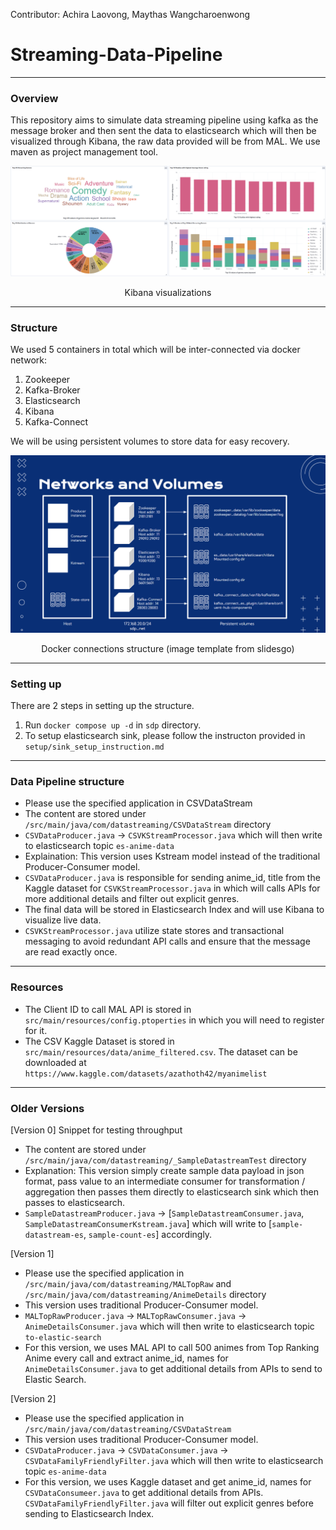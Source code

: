 Contributor: Achira Laovong, Maythas Wangcharoenwong
# Streaming-Data-Pipeline
-----
### Overview
This repository aims to simulate data streaming pipeline using kafka as the message broker and then sent the data to elasticsearch which will then be visualized through Kibana, the raw data provided will be from MAL. We use maven as project management tool.

![](images/kibana_viz.png)

<div align="center">
Kibana visualizations
</div>

-----

### Structure 
We used 5 containers in total which will be inter-connected via docker network:  
1. Zookeeper
2. Kafka-Broker
3. Elasticsearch
4. Kibana
5. Kafka-Connect

We will be using persistent volumes to store data for easy recovery. 

![](images/structure.png)

<div align="center">
Docker connections structure (image template from slidesgo) </div>

-----

### Setting up
There are 2 steps in setting up the structure. 

1. Run `docker compose up -d` in `sdp` directory. 
2. To setup elasticsearch sink, please follow the instructon provided in `setup/sink_setup_instruction.md` 

----- 

### Data Pipeline structure

- Please use the specified application in CSVDataStream
- The content are stored under `/src/main/java/com/datastreaming/CSVDataStream` directory
- `CSVDataProducer.java` -> `CSVKStreamProcessor.java` which will then write to elasticsearch topic `es-anime-data`
- Explaination: This version uses Kstream model instead of the traditional Producer-Consumer model.
- `CSVDataProducer.java` is responsible for sending anime_id, title from the Kaggle dataset for `CSVKStreamProcessor.java` in which will calls APIs for more additional details and filter out explicit genres.
- The final data will be stored in Elasticsearch Index and will use Kibana to visualize live data.
- `CSVKStreamProcessor.java` utilize state stores and transactional messaging to avoid redundant API calls and ensure that the message are read exactly once.

-----

### Resources
  - The Client ID to call MAL API is stored in `src/main/resources/config.ptoperties` in which you will need to register for it.
  - The CSV Kaggle Dataset is stored in `src/main/resources/data/anime_filtered.csv`. The dataset can be downloaded at `https://www.kaggle.com/datasets/azathoth42/myanimelist`


  
-----

### Older Versions

\[Version 0\] Snippet for testing throughput 
- The content are stored under `/src/main/java/com/datastreaming/_SampleDatastreamTest` directory
- Explanation: This version simply create sample data payload in json format, pass value to an intermediate consumer for transformation / aggregation then passes them directly to elasticsearch sink which then passes to elasticsearch.
- `SampleDatastreamProducer.java` -> \[`SampleDatastreamConsumer.java`, `SampleDatastreamConsumerKstream.java`\] which will write to \[`sample-datastream-es`, `sample-count-es`\] accordingly. 

\[Version 1\]
- Please use the specified application in `/src/main/java/com/datastreaming/MALTopRaw` and `/src/main/java/com/datastreaming/AnimeDetails` directory
- This version uses traditional Producer-Consumer model. 
- `MALTopRawProducer.java` -> `MALTopRawConsumer.java` -> `AnimeDetailsConsumer.java` which will then write to elasticsearch topic `to-elastic-search`
- For this version, we uses MAL API to call 500 animes from Top Ranking Anime every call and extract anime_id, names for `AnimeDetailsConsumer.java` to get additional details from APIs to send to Elastic Search.

\[Version 2\]
- Please use the specified application in `/src/main/java/com/datastreaming/CSVDataStream`
- This version uses traditional Producer-Consumer model.
- `CSVDataProducer.java` -> `CSVDataConsumer.java` -> `CSVDataFamilyFriendlyFilter.java` which will then write to elasticsearch topic `es-anime-data`
- For this version, we uses Kaggle dataset and get anime_id, names for `CSVDataConsumeer.java` to get additional details from APIs. `CSVDataFamilyFriendlyFilter.java` will filter out explicit genres before sending to Elasticsearch Index.

